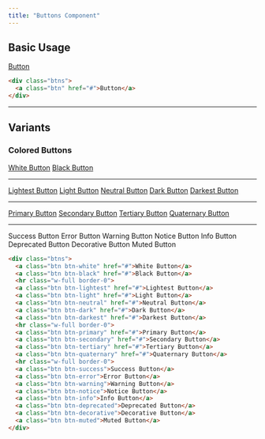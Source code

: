 ```yaml
---
title: "Buttons Component"
---
```


## Basic Usage

<div class="btns not-content">
  <a class="btn" href="#">Button</a>
</div>

<!-- prettier-ignore -->
```html
<div class="btns">
  <a class="btn" href="#">Button</a>
</div>
```

---

## Variants

### Colored Buttons

<div class="btns not-content">
  <a class="btn btn-white" href="#">White Button</a>
  <a class="btn btn-black" href="#">Black Button</a>
  <hr class="w-full border-0">
  <a class="btn btn-lightest" href="#">Lightest Button</a>
  <a class="btn btn-light" href="#">Light Button</a>
  <a class="btn btn-neutral" href="#">Neutral Button</a>
  <a class="btn btn-dark" href="#">Dark Button</a>
  <a class="btn btn-darkest" href="#">Darkest Button</a>
  <hr class="w-full border-0">
  <a class="btn btn-primary" href="#">Primary Button</a>
  <a class="btn btn-secondary" href="#">Secondary Button</a>
  <a class="btn btn-tertiary" href="#">Tertiary Button</a>
  <a class="btn btn-quaternary" href="#">Quaternary Button</a>
  <hr class="w-full border-0">
  <a class="btn btn-success">Success Button</a>
  <a class="btn btn-error">Error Button</a>
  <a class="btn btn-warning">Warning Button</a>
  <a class="btn btn-notice">Notice Button</a>
  <a class="btn btn-info">Info Button</a>
  <a class="btn btn-deprecated">Deprecated Button</a>
  <a class="btn btn-decorative">Decorative Button</a>
  <a class="btn btn-muted">Muted Button</a>
</div>

<!-- prettier-ignore -->
```html
<div class="btns">
  <a class="btn btn-white" href="#">White Button</a>
  <a class="btn btn-black" href="#">Black Button</a>
  <hr class="w-full border-0">
  <a class="btn btn-lightest" href="#">Lightest Button</a>
  <a class="btn btn-light" href="#">Light Button</a>
  <a class="btn btn-neutral" href="#">Neutral Button</a>
  <a class="btn btn-dark" href="#">Dark Button</a>
  <a class="btn btn-darkest" href="#">Darkest Button</a>
  <hr class="w-full border-0">
  <a class="btn btn-primary" href="#">Primary Button</a>
  <a class="btn btn-secondary" href="#">Secondary Button</a>
  <a class="btn btn-tertiary" href="#">Tertiary Button</a>
  <a class="btn btn-quaternary" href="#">Quaternary Button</a>
  <hr class="w-full border-0">
  <a class="btn btn-success">Success Button</a>
  <a class="btn btn-error">Error Button</a>
  <a class="btn btn-warning">Warning Button</a>
  <a class="btn btn-notice">Notice Button</a>
  <a class="btn btn-info">Info Button</a>
  <a class="btn btn-deprecated">Deprecated Button</a>
  <a class="btn btn-decorative">Decorative Button</a>
  <a class="btn btn-muted">Muted Button</a>
</div>
```
